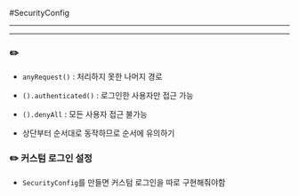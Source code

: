#SecurityConfig

---
---
### ✏️ 
- `anyRequest()` : 처리하지 못한 나머지 경로
- `().authenticated()` : 로그인한 사용자만 접근 가능
- `().denyAll` : 모든 사용자 접근 불가능

- 상단부터 순서대로 동작하므로 순서에 유의하기


### ✏️ 커스텀 로그인 설정
- `SecurityConfig`를 만들면 커스텀 로그인을 따로 구현해줘야함
